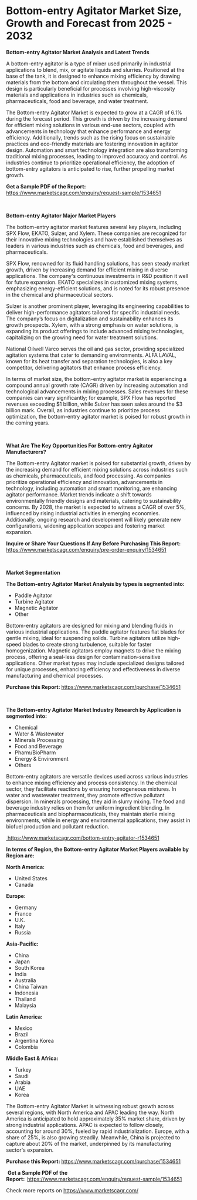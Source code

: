 <p><h1>Bottom-entry Agitator Market Size, Growth and Forecast from 2025 - 2032</h1></p><p><strong>Bottom-entry Agitator Market Analysis and Latest Trends</strong></p>
<p><p>A bottom-entry agitator is a type of mixer used primarily in industrial applications to blend, mix, or agitate liquids and slurries. Positioned at the base of the tank, it is designed to enhance mixing efficiency by drawing materials from the bottom and circulating them throughout the vessel. This design is particularly beneficial for processes involving high-viscosity materials and applications in industries such as chemicals, pharmaceuticals, food and beverage, and water treatment.</p><p>The Bottom-entry Agitator Market is expected to grow at a CAGR of 6.1% during the forecast period. This growth is driven by the increasing demand for efficient mixing solutions in various end-use sectors, coupled with advancements in technology that enhance performance and energy efficiency. Additionally, trends such as the rising focus on sustainable practices and eco-friendly materials are fostering innovation in agitator design. Automation and smart technology integration are also transforming traditional mixing processes, leading to improved accuracy and control. As industries continue to prioritize operational efficiency, the adoption of bottom-entry agitators is anticipated to rise, further propelling market growth.</p></p>
<p><strong>Get a Sample PDF of the Report:&nbsp;</strong> <a href="https://www.marketscagr.com/enquiry/request-sample/1534651?utm_campaign=2755&utm_medium=2&utm_source=Github&utm_content=ia&utm_term=27022025&utm_id=bottom-entry-agitator">https://www.marketscagr.com/enquiry/request-sample/1534651</a></p>
<p>&nbsp;</p>
<p><strong>Bottom-entry Agitator Major Market Players</strong></p>
<p><p>The bottom-entry agitator market features several key players, including SPX Flow, EKATO, Sulzer, and Xylem. These companies are recognized for their innovative mixing technologies and have established themselves as leaders in various industries such as chemicals, food and beverages, and pharmaceuticals.</p><p>SPX Flow, renowned for its fluid handling solutions, has seen steady market growth, driven by increasing demand for efficient mixing in diverse applications. The company's continuous investments in R&D position it well for future expansion. EKATO specializes in customized mixing systems, emphasizing energy-efficient solutions, and is noted for its robust presence in the chemical and pharmaceutical sectors.</p><p>Sulzer is another prominent player, leveraging its engineering capabilities to deliver high-performance agitators tailored for specific industrial needs. The company’s focus on digitalization and sustainability enhances its growth prospects. Xylem, with a strong emphasis on water solutions, is expanding its product offerings to include advanced mixing technologies, capitalizing on the growing need for water treatment solutions.</p><p>National Oilwell Varco serves the oil and gas sector, providing specialized agitation systems that cater to demanding environments. ALFA LAVAL, known for its heat transfer and separation technologies, is also a key competitor, delivering agitators that enhance process efficiency.</p><p>In terms of market size, the bottom-entry agitator market is experiencing a compound annual growth rate (CAGR) driven by increasing automation and technological advancements in mixing processes. Sales revenues for these companies can vary significantly; for example, SPX Flow has reported revenues exceeding $1 billion, while Sulzer has seen sales around the $3 billion mark. Overall, as industries continue to prioritize process optimization, the bottom-entry agitator market is poised for robust growth in the coming years.</p></p>
<p>&nbsp;</p>
<p><strong>What Are The Key Opportunities For Bottom-entry Agitator Manufacturers?</strong></p>
<p><p>The Bottom-entry Agitator market is poised for substantial growth, driven by the increasing demand for efficient mixing solutions across industries such as chemicals, pharmaceuticals, and food processing. As companies prioritize operational efficiency and innovation, advancements in technology, including automation and smart monitoring, are enhancing agitator performance. Market trends indicate a shift towards environmentally friendly designs and materials, catering to sustainability concerns. By 2028, the market is expected to witness a CAGR of over 5%, influenced by rising industrial activities in emerging economies. Additionally, ongoing research and development will likely generate new configurations, widening application scopes and fostering market expansion.</p></p>
<p><strong>Inquire or Share Your Questions If Any Before Purchasing This Report:</strong> <a href="https://www.marketscagr.com/enquiry/pre-order-enquiry/1534651?utm_campaign=2755&utm_medium=2&utm_source=Github&utm_content=ia&utm_term=27022025&utm_id=bottom-entry-agitator">https://www.marketscagr.com/enquiry/pre-order-enquiry/1534651</a></p>
<p>&nbsp;</p>
<p><strong>Market Segmentation</strong></p>
<p><strong>The Bottom-entry Agitator Market Analysis by types is segmented into:</strong></p>
<p><ul><li>Paddle Agitator</li><li>Turbine Agitator</li><li>Magnetic Agitator</li><li>Other</li></ul></p>
<p><p>Bottom-entry agitators are designed for mixing and blending fluids in various industrial applications. The paddle agitator features flat blades for gentle mixing, ideal for suspending solids. Turbine agitators utilize high-speed blades to create strong turbulence, suitable for faster homogenization. Magnetic agitators employ magnets to drive the mixing process, offering a seal-less design for contamination-sensitive applications. Other market types may include specialized designs tailored for unique processes, enhancing efficiency and effectiveness in diverse manufacturing and chemical processes.</p></p>
<p><strong>Purchase this Report:&nbsp;</strong><a href="https://www.marketscagr.com/purchase/1534651?utm_campaign=2755&utm_medium=2&utm_source=Github&utm_content=ia&utm_term=27022025&utm_id=bottom-entry-agitator">https://www.marketscagr.com/purchase/1534651</a></p>
<p>&nbsp;</p>
<p><strong>The Bottom-entry Agitator Market Industry Research by Application is segmented into:</strong></p>
<p><ul><li>Chemical</li><li>Water & Wastewater</li><li>Minerals Processing</li><li>Food and Beverage</li><li>Pharm/BioPharm</li><li>Energy & Environment</li><li>Others</li></ul></p>
<p><p>Bottom-entry agitators are versatile devices used across various industries to enhance mixing efficiency and process consistency. In the chemical sector, they facilitate reactions by ensuring homogeneous mixtures. In water and wastewater treatment, they promote effective pollutant dispersion. In minerals processing, they aid in slurry mixing. The food and beverage industry relies on them for uniform ingredient blending. In pharmaceuticals and biopharmaceuticals, they maintain sterile mixing environments, while in energy and environmental applications, they assist in biofuel production and pollutant reduction.</p></p>
<p><a href="https://www.marketscagr.com/bottom-entry-agitator-r1534651?utm_campaign=2755&utm_medium=2&utm_source=Github&utm_content=ia&utm_term=27022025&utm_id=bottom-entry-agitator">&nbsp;https://www.marketscagr.com/bottom-entry-agitator-r1534651</a></p>
<p><strong>In terms of Region, the Bottom-entry Agitator Market Players available by Region are:</strong></p>
<p>
    <p> <strong> North America: </strong>
        <ul>
            <li>United States</li>
            <li>Canada</li>
        </ul>
        </p> 
    <p> <strong> Europe: </strong>
        <ul>
            <li>Germany</li>
            <li>France</li>
            <li>U.K.</li>
            <li>Italy</li>
            <li>Russia</li>
        </ul>
        </p> 
    <p> <strong> Asia-Pacific: </strong>
        <ul>
            <li>China</li>
            <li>Japan</li>
            <li>South Korea</li>
            <li>India</li>
            <li>Australia</li>
            <li>China Taiwan</li>
            <li>Indonesia</li>
            <li>Thailand</li>
            <li>Malaysia</li>
        </ul>
        </p> 
    <p> <strong> Latin America: </strong>
        <ul>
            <li>Mexico</li>
            <li>Brazil</li>
            <li>Argentina Korea</li>
            <li>Colombia</li>
        </ul>
        </p> 
    <p> <strong> Middle East & Africa: </strong>
        <ul>
            <li>Turkey</li>
            <li>Saudi</li>
            <li>Arabia</li>
            <li>UAE</li>
            <li>Korea</li>
        </ul>
    </p>
    </p>
<p><p>The Bottom-entry Agitator Market is witnessing robust growth across several regions, with North America and APAC leading the way. North America is anticipated to hold approximately 35% market share, driven by strong industrial applications. APAC is expected to follow closely, accounting for around 30%, fueled by rapid industrialization. Europe, with a share of 25%, is also growing steadily. Meanwhile, China is projected to capture about 20% of the market, underpinned by its manufacturing sector's expansion.</p></p>
<p><strong>Purchase this Report: </strong><a href="https://www.marketscagr.com/purchase/1534651?utm_campaign=2755&utm_medium=2&utm_source=Github&utm_content=ia&utm_term=27022025&utm_id=bottom-entry-agitator">https://www.marketscagr.com/purchase/1534651</a></p>
<p>&nbsp;<strong>Get a Sample PDF of the Report:&nbsp;&nbsp;</strong><a href="https://www.marketscagr.com/enquiry/request-sample/1534651?utm_campaign=2755&utm_medium=2&utm_source=Github&utm_content=ia&utm_term=27022025&utm_id=bottom-entry-agitator">https://www.marketscagr.com/enquiry/request-sample/1534651</a></p>
<p><strong></strong></p>
<p>Check more reports on <a href="https://www.marketscagr.com/?utm_campaign=2755&utm_medium=2&utm_source=Github&utm_content=ia&utm_term=27022025&utm_id=bottom-entry-agitator">https://www.marketscagr.com/</a></p>